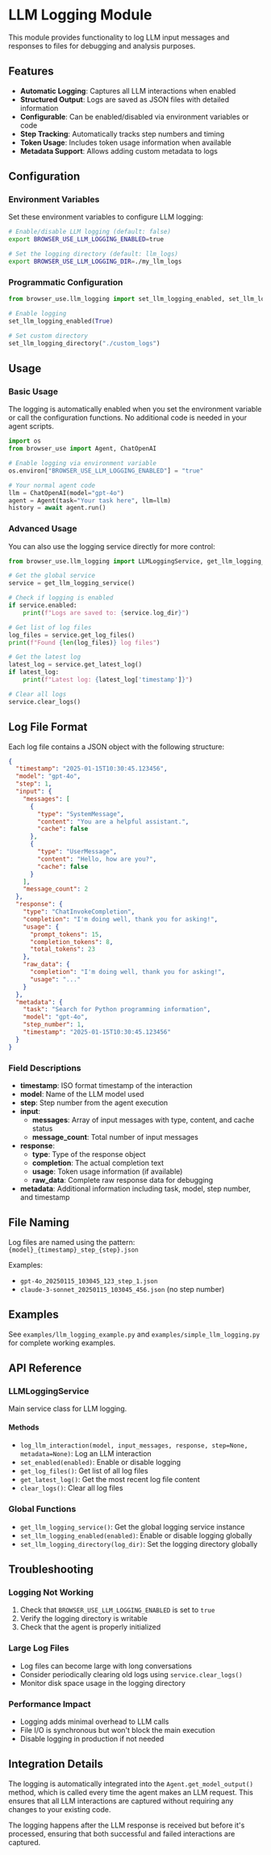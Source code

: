 # LLM Logging Module

This module provides functionality to log LLM input messages and responses to files for debugging and analysis purposes.

## Features

- **Automatic Logging**: Captures all LLM interactions when enabled
- **Structured Output**: Logs are saved as JSON files with detailed information
- **Configurable**: Can be enabled/disabled via environment variables or code
- **Step Tracking**: Automatically tracks step numbers and timing
- **Token Usage**: Includes token usage information when available
- **Metadata Support**: Allows adding custom metadata to logs

## Configuration

### Environment Variables

Set these environment variables to configure LLM logging:

```bash
# Enable/disable LLM logging (default: false)
export BROWSER_USE_LLM_LOGGING_ENABLED=true

# Set the logging directory (default: llm_logs)
export BROWSER_USE_LLM_LOGGING_DIR=./my_llm_logs
```

### Programmatic Configuration

```python
from browser_use.llm_logging import set_llm_logging_enabled, set_llm_logging_directory

# Enable logging
set_llm_logging_enabled(True)

# Set custom directory
set_llm_logging_directory("./custom_logs")
```

## Usage

### Basic Usage

The logging is automatically enabled when you set the environment variable or call the configuration functions. No additional code is needed in your agent scripts.

```python
import os
from browser_use import Agent, ChatOpenAI

# Enable logging via environment variable
os.environ["BROWSER_USE_LLM_LOGGING_ENABLED"] = "true"

# Your normal agent code
llm = ChatOpenAI(model="gpt-4o")
agent = Agent(task="Your task here", llm=llm)
history = await agent.run()
```

### Advanced Usage

You can also use the logging service directly for more control:

```python
from browser_use.llm_logging import LLMLoggingService, get_llm_logging_service

# Get the global service
service = get_llm_logging_service()

# Check if logging is enabled
if service.enabled:
    print(f"Logs are saved to: {service.log_dir}")

# Get list of log files
log_files = service.get_log_files()
print(f"Found {len(log_files)} log files")

# Get the latest log
latest_log = service.get_latest_log()
if latest_log:
    print(f"Latest log: {latest_log['timestamp']}")

# Clear all logs
service.clear_logs()
```

## Log File Format

Each log file contains a JSON object with the following structure:

```json
{
  "timestamp": "2025-01-15T10:30:45.123456",
  "model": "gpt-4o",
  "step": 1,
  "input": {
    "messages": [
      {
        "type": "SystemMessage",
        "content": "You are a helpful assistant.",
        "cache": false
      },
      {
        "type": "UserMessage", 
        "content": "Hello, how are you?",
        "cache": false
      }
    ],
    "message_count": 2
  },
  "response": {
    "type": "ChatInvokeCompletion",
    "completion": "I'm doing well, thank you for asking!",
    "usage": {
      "prompt_tokens": 15,
      "completion_tokens": 8,
      "total_tokens": 23
    },
    "raw_data": {
      "completion": "I'm doing well, thank you for asking!",
      "usage": "..."
    }
  },
  "metadata": {
    "task": "Search for Python programming information",
    "model": "gpt-4o",
    "step_number": 1,
    "timestamp": "2025-01-15T10:30:45.123456"
  }
}
```

### Field Descriptions

- **timestamp**: ISO format timestamp of the interaction
- **model**: Name of the LLM model used
- **step**: Step number from the agent execution
- **input**: 
  - **messages**: Array of input messages with type, content, and cache status
  - **message_count**: Total number of input messages
- **response**:
  - **type**: Type of the response object
  - **completion**: The actual completion text
  - **usage**: Token usage information (if available)
  - **raw_data**: Complete raw response data for debugging
- **metadata**: Additional information including task, model, step number, and timestamp

## File Naming

Log files are named using the pattern: `{model}_{timestamp}_step_{step}.json`

Examples:
- `gpt-4o_20250115_103045_123_step_1.json`
- `claude-3-sonnet_20250115_103045_456.json` (no step number)

## Examples

See `examples/llm_logging_example.py` and `examples/simple_llm_logging.py` for complete working examples.

## API Reference

### LLMLoggingService

Main service class for LLM logging.

#### Methods

- `log_llm_interaction(model, input_messages, response, step=None, metadata=None)`: Log an LLM interaction
- `set_enabled(enabled)`: Enable or disable logging
- `get_log_files()`: Get list of all log files
- `get_latest_log()`: Get the most recent log file content
- `clear_logs()`: Clear all log files

### Global Functions

- `get_llm_logging_service()`: Get the global logging service instance
- `set_llm_logging_enabled(enabled)`: Enable or disable logging globally
- `set_llm_logging_directory(log_dir)`: Set the logging directory globally

## Troubleshooting

### Logging Not Working

1. Check that `BROWSER_USE_LLM_LOGGING_ENABLED` is set to `true`
2. Verify the logging directory is writable
3. Check that the agent is properly initialized

### Large Log Files

- Log files can become large with long conversations
- Consider periodically clearing old logs using `service.clear_logs()`
- Monitor disk space usage in the logging directory

### Performance Impact

- Logging adds minimal overhead to LLM calls
- File I/O is synchronous but won't block the main execution
- Disable logging in production if not needed

## Integration Details

The logging is automatically integrated into the `Agent.get_model_output()` method, which is called every time the agent makes an LLM request. This ensures that all LLM interactions are captured without requiring any changes to your existing code.

The logging happens after the LLM response is received but before it's processed, ensuring that both successful and failed interactions are captured.
